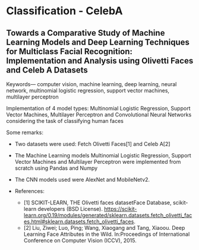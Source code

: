 # Classification - CelebA

## Towards a Comparative Study of Machine Learning Models and Deep Learning Techniques for Multiclass Facial Recognition: Implementation and Analysis using Olivetti Faces and Celeb A Datasets 
Keywords— computer vision, machine learning, deep learning, neural network, multinomial logistic regression, support vector machines, multilayer perceptron


Implementation of 4 model types: Multinomial Logistic Regression, Support Vector Machines, Multilayer Perceptron and Convolutional Neural Networks considering the task of classifying human faces

Some remarks:
- Two datasets were used: Fetch Olivetti Faces[1] and Celeb A[2]
- The Machine Learning models Multinomial Logistic Regression, Support Vector Machines and Multilayer Perceptron were implemented from scratch using Pandas and Numpy
- The CNN models used were AlexNet and MobileNetv2. 

- References:
  - [1] SCIKIT-LEARN, THE Olivetti faces datasetFace Database, scikit-learn developers (BSD License). https://scikit-learn.org/0.19/modules/generated/sklearn.datasets.fetch_olivetti_faces.html#sklearn.datasets.fetch_olivetti_faces.
  - [2] Liu, Ziwei; Luo, Ping; Wang, Xiaogang and Tang, Xiaoou. Deep Learning Face Attributes in the Wild. In:Proceedings of International Conference on Computer Vision (ICCV), 2015.

